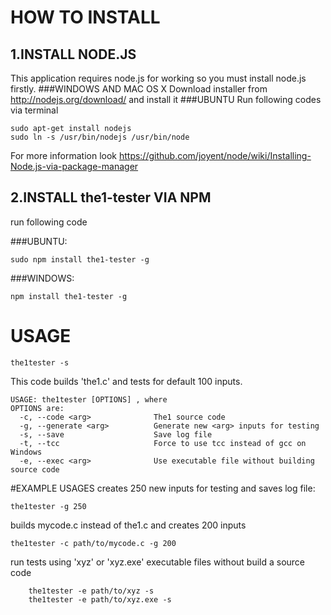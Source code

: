 # HOW TO INSTALL
## 1.INSTALL NODE.JS
This application requires node.js for working so you must install node.js firstly.
###WINDOWS AND MAC OS X
Download installer from http://nodejs.org/download/ and install it 
###UBUNTU
Run following codes via terminal

	sudo apt-get install nodejs
	sudo ln -s /usr/bin/nodejs /usr/bin/node
	
    
For more information look https://github.com/joyent/node/wiki/Installing-Node.js-via-package-manager
## 2.INSTALL the1-tester VIA NPM
run following code

###UBUNTU:

	sudo npm install the1-tester -g

###WINDOWS:
	
	npm install the1-tester -g
	
    
# USAGE
	the1tester -s

This code builds 'the1.c' and tests for default 100 inputs.

	USAGE: the1tester [OPTIONS] , where
    OPTIONS are:
      -c, --code <arg>              The1 source code
      -g, --generate <arg>          Generate new <arg> inputs for testing
      -s, --save                    Save log file
      -t, --tcc                     Force to use tcc instead of gcc on Windows
      -e, --exec <arg>		    	Use executable file without building source code

#EXAMPLE USAGES
creates 250 new inputs for testing and saves log file:
	
    the1tester -g 250

builds mycode.c instead of the1.c and creates 200 inputs

	the1tester -c path/to/mycode.c -g 200

run tests using 'xyz' or 'xyz.exe' executable files without build a source code
	
    	the1tester -e path/to/xyz -s
        the1tester -e path/to/xyz.exe -s


    
